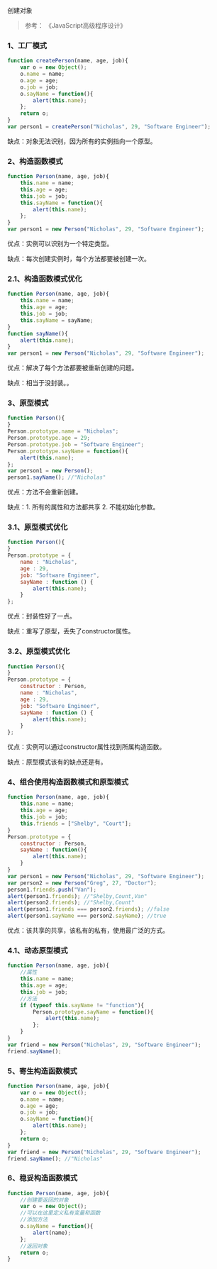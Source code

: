 
创建对象

> 参考： 《JavaScript高级程序设计》

### 1、工厂模式

```javascript
function createPerson(name, age, job){
    var o = new Object();
    o.name = name;
    o.age = age;
    o.job = job;
    o.sayName = function(){
        alert(this.name);
    };
    return o;
}
var person1 = createPerson("Nicholas", 29, "Software Engineer"); 
```

缺点：对象无法识别，因为所有的实例指向一个原型。

### 2、构造函数模式

```javascript
function Person(name, age, job){
    this.name = name;
    this.age = age;
    this.job = job;
    this.sayName = function(){
        alert(this.name);
    };
}
var person1 = new Person("Nicholas", 29, "Software Engineer"); 
```

优点：实例可以识别为一个特定类型。

缺点：每次创建实例时，每个方法都要被创建一次。

### 2.1、构造函数模式优化

```javascript
function Person(name, age, job){
    this.name = name;
    this.age = age;
    this.job = job;
    this.sayName = sayName;
}
function sayName(){
    alert(this.name);
}
var person1 = new Person("Nicholas", 29, "Software Engineer"); 
```

优点：解决了每个方法都要被重新创建的问题。

缺点：相当于没封装。。

### 3、原型模式

```javascript
function Person(){
}
Person.prototype.name = "Nicholas";
Person.prototype.age = 29;
Person.prototype.job = "Software Engineer";
Person.prototype.sayName = function(){
    alert(this.name);
};
var person1 = new Person();
person1.sayName(); //"Nicholas" 
```

优点：方法不会重新创建。

缺点：1. 所有的属性和方法都共享 2. 不能初始化参数。

### 3.1、原型模式优化

```javascript
function Person(){
}
Person.prototype = {
    name : "Nicholas",
    age : 29,
    job: "Software Engineer",
    sayName : function () {
        alert(this.name);
    }
};
```

优点：封装性好了一点。

缺点：重写了原型，丢失了constructor属性。

### 3.2、原型模式优化

```javascript
function Person(){
}
Person.prototype = {
    constructor : Person,
    name : "Nicholas",
    age : 29,
    job: "Software Engineer",
    sayName : function () {
        alert(this.name);
    }
};
```

优点：实例可以通过constructor属性找到所属构造函数。

缺点：原型模式该有的缺点还是有。

### 4、组合使用构造函数模式和原型模式

```javascript
function Person(name, age, job){
    this.name = name;
    this.age = age;
    this.job = job;
    this.friends = ["Shelby", "Court"];
}
Person.prototype = {
    constructor : Person,
    sayName : function(){
        alert(this.name);
    }
}
var person1 = new Person("Nicholas", 29, "Software Engineer");
var person2 = new Person("Greg", 27, "Doctor");
person1.friends.push("Van");
alert(person1.friends); //"Shelby,Count,Van"
alert(person2.friends); //"Shelby,Count"
alert(person1.friends === person2.friends); //false
alert(person1.sayName === person2.sayName); //true
```

优点：该共享的共享，该私有的私有，使用最广泛的方式。

### 4.1、动态原型模式

```javascript
function Person(name, age, job){
    //属性
    this.name = name;
    this.age = age;
    this.job = job;
    //方法
    if (typeof this.sayName != "function"){
        Person.prototype.sayName = function(){
            alert(this.name);
        };
    }
}
var friend = new Person("Nicholas", 29, "Software Engineer");
friend.sayName();
```

### 5、寄生构造函数模式

```javascript
function Person(name, age, job){
    var o = new Object();
    o.name = name;
    o.age = age;
    o.job = job;
    o.sayName = function(){
        alert(this.name);
    };
    return o;
}
var friend = new Person("Nicholas", 29, "Software Engineer");
friend.sayName(); //"Nicholas" 
```

### 6、稳妥构造函数模式

```javascript
function Person(name, age, job){
    //创建要返回的对象
    var o = new Object();
    //可以在这里定义私有变量和函数
    //添加方法
    o.sayName = function(){
        alert(name);
    };
    //返回对象
    return o;
}
```

